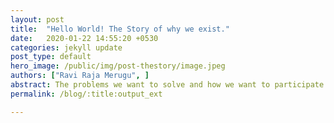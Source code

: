 ```yaml
---
layout: post
title:  "Hello World! The Story of why we exist."
date:   2020-01-22 14:55:20 +0530
categories: jekyll update
post_type: default
hero_image: /public/img/post-thestory/image.jpeg
authors: ["Ravi Raja Merugu", ]
abstract: The problems we want to solve and how we want to participate in the AI revolution.
permalink: /blog/:title:output_ext

---
```


